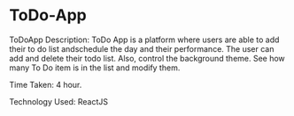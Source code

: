 # ToDo-App

ToDoApp Description:
ToDo App is a platform where users are able to add their to do list andschedule the day and their performance. 
The user can add and delete their todo list. Also, control the background theme. 
See how many To Do item is in the list and modify them.

Time Taken: 4 hour. 

Technology Used: ReactJS
